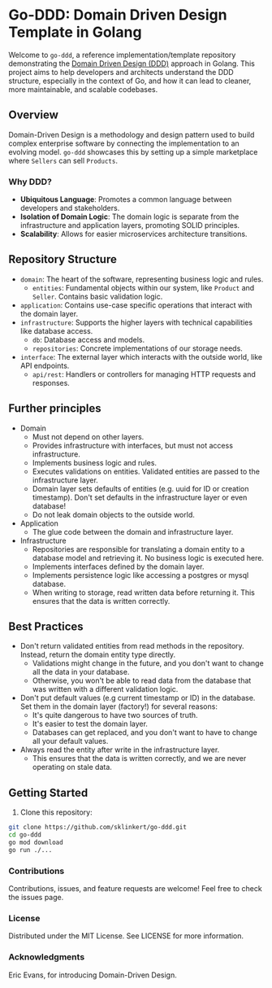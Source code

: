# Go-DDD: Domain Driven Design Template in Golang

Welcome to `go-ddd`, a reference implementation/template repository demonstrating the [Domain Driven Design (DDD)](https://en.wikipedia.org/wiki/Domain-driven_design) approach in Golang. This project aims to help developers and architects understand the DDD structure, especially in the context of Go, and how it can lead to cleaner, more maintainable, and scalable codebases.

## Overview

Domain-Driven Design is a methodology and design pattern used to build complex enterprise software by connecting the implementation to an evolving model. `go-ddd` showcases this by setting up a simple marketplace where `Sellers` can sell `Products`.

### Why DDD?

- **Ubiquitous Language**: Promotes a common language between developers and stakeholders.
- **Isolation of Domain Logic**: The domain logic is separate from the infrastructure and application layers, promoting SOLID principles.
- **Scalability**: Allows for easier microservices architecture transitions.

## Repository Structure

- `domain`: The heart of the software, representing business logic and rules.
    - `entities`: Fundamental objects within our system, like `Product` and `Seller`. Contains basic validation logic.
- `application`: Contains use-case specific operations that interact with the domain layer.
- `infrastructure`: Supports the higher layers with technical capabilities like database access.
    - `db`: Database access and models.
    - `repositories`: Concrete implementations of our storage needs.
- `interface`: The external layer which interacts with the outside world, like API endpoints.
    - `api/rest`: Handlers or controllers for managing HTTP requests and responses.

## Further principles

- Domain
  - Must not depend on other layers.
  - Provides infrastructure with interfaces, but must not access infrastructure.
  - Implements business logic and rules.
  - Executes validations on entities. Validated entities are passed to the infrastructure layer.
  - Domain layer sets defaults of entities (e.g. uuid for ID or creation timestamp). Don't set defaults in the infrastructure layer or even database!
  - Do not leak domain objects to the outside world.
- Application
  - The glue code between the domain and infrastructure layer.
- Infrastructure
   - Repositories are responsible for translating a domain entity to a database model and retrieving it. No business logic is executed here.
   - Implements interfaces defined by the domain layer.
   - Implements persistence logic like accessing a postgres or mysql database.
   - When writing to storage, read written data before returning it. This ensures that the data is written correctly.

## Best Practices

- Don't return validated entities from read methods in the repository. Instead, return the domain entity type directly.
  - Validations might change in the future, and you don't want to change all the data in your database.
  - Otherwise, you won't be able to read data from the database that was written with a different validation logic.
- Don't put default values (e.g current timestamp or ID) in the database. Set them in the domain layer (factory!) for several reasons:
  - It's quite dangerous to have two sources of truth.
  - It's easier to test the domain layer.
  - Databases can get replaced, and you don't want to have to change all your default values. 
- Always read the entity after write in the infrastructure layer.
  - This ensures that the data is written correctly, and we are never operating on stale data.

## Getting Started

1. Clone this repository:
```bash
git clone https://github.com/sklinkert/go-ddd.git
cd go-ddd
go mod download
go run ./...
```

### Contributions
Contributions, issues, and feature requests are welcome! Feel free to check the issues page.

### License
Distributed under the MIT License. See LICENSE for more information.

### Acknowledgments
Eric Evans, for introducing Domain-Driven Design.